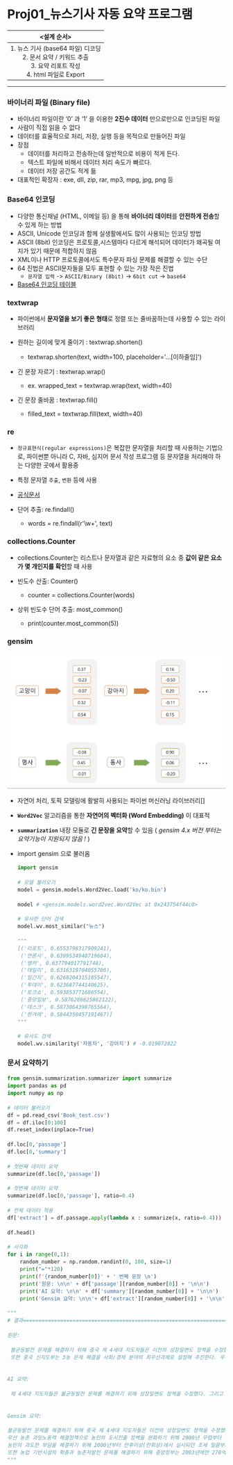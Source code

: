 # Proj01_뉴스기사 자동 요약 프로그램

| <설계 순서>                                                                                |
|:--------------------------------------------------------------------------------------:|
| 1. 뉴스 기사 (base64 파일) 디코딩<br/>2. 문서 요약 / 키워드 추출<br/>3. 요약 리포트 작성<br/>4. html 파일로 Export |

---

### **바이너리 파일 (Binary file)**

- 바이너리 파일이란 ‘0’ 과 ‘1’ 을 이용한 **2진수 데이터** 만으로만으로 인코딩된 파일
- 사람이 직접 읽을 수 없다
- 데이터를 효율적으로 처리, 저장, 실행 등을 목적으로 만들어진 파일
- 장점
  - 데이터를 처리하고 전송하는데 일반적으로 비용이 적게 든다.
  - 텍스트 파일에 비해서 데이터 처리 속도가 빠르다.
  - 데이터 저장 공간도 적게 듦
- 대표적인 확장자 : exe, dll, zip, rar, mp3, mpg, jpg, png 등

### Base64 인코딩

- 다양한 통신채널 (HTML, 이메일 등) 을 통해 **바이너리 데이터**를 **안전하게 전송**할 수 있게 하는 방법
- ASCII, Unicode 인코딩과 함께 실생활에서도 많이 사용되는 인코딩 방법
- ASCII (8bit) 인코딩은 프로토콜,시스템마다 다르게 해석되어 데이터가 왜곡될 여지가 있기 때문에 적합하지 않음
- XML이나 HTTP 프로토콜에서도 특수문자 파싱 문제를 해결할 수 있는 수단
- 64 진법은 ASCII문자들을 모두 표현할 수 있는 가장 작은 진법
  - `문자열 입력` -> `ASCII/Binary (8bit)` -> `6bit cut` -> `base64`
- [Base64 인코딩 테이블](https://en.wikipedia.org/wiki/Base64)

### textwrap

- 파이썬에서 **문자열을 보기 좋은 형태**로 정렬 또는 줄바꿈하는데 사용할 수 있는 라이브러리

- 원하는 길이에 맞게 줄이기 : textwrap.shorten()
  
  - textwrap.shorten(text, width=100, placeholder='...[이하줄임]')

- 긴 문장 자르기 : textwrap.wrap() 
  
  - ex. wrapped_text = textwrap.wrap(text, width=40)

- 긴 문장 줄바꿈 : textwrap.fill()
  
  - filled_text = textwrap.fill(text, width=40)

### re

- `정규표현식(regular expressions)`은 복잡한 문자열을 처리할 때 사용하는 기법으로, 파이썬뿐 아니라 C, 자바, 심지어 문서 작성 프로그램 등 문자열을 처리해야 하는 다양한 곳에서 활용중

- 특정 문자열 `추출`, `변환` 등에 사용

- [공식문서](https://docs.python.org/3/library/re.html)

- 단어 추출: re.findall()
  
  - words = re.findall(r'\w+', text)

### collections.Counter

- collections.Counter는 리스트나 문자열과 같은 자료형의 요소 중 **값이 같은 요소가 몇 개인지를 확인**할 때 사용

- 빈도수 산출: Counter()
  
  - counter = collections.Counter(words)

- 상위 빈도수 단어 추출: most_common()
  
  - print(counter.most_common(5))

### gensim

<img src="Proj01_뉴스기사자동요약프로그램_assets/2023-03-07-23-32-07-image.png" title="" alt="" data-align="center">

- 자연어 처리, 토픽 모델링에 활발히 사용되는 파이썬 머신러닝 라이브러리[]

- **`Word2Vec`** 알고리즘을 통한 **자연어의 벡터화 (Word Embedding)** 이 대표적

- **`summarization`** 내장 모듈로 **긴 문장을 요약**할 수 있음 ( *gensim 4.x 버전 부터는 요약기능이 지원되지 않음 !* )

- import gensim 으로 불러옴
  
  ```python
  import gensim
  
  # 모델 불러오기
  model = gensim.models.Word2Vec.load('ko/ko.bin')
  
  model # <gensim.models.word2vec.Word2Vec at 0x243754f44c0>
  
  # 유사한 단어 검색
  model.wv.most_similar("뉴스")
  
  """
  [('리포트', 0.6553798317909241),
   ('언론사', 0.6399534940719604),
   ('앵커', 0.637794017791748),
   ('데일리', 0.6316319704055786),
   ('일간지', 0.6260204315185547),
   ('투데이', 0.623687744140625),
   ('토크쇼', 0.593853771686554),
   ('중앙일보', 0.5876286625862122),
   ('데스크', 0.5873064398765564),
   ('한겨레', 0.5844350457191467)]
  """
  
  # 유사도 검색
  model.wv.similarity('자동차', '강아지') # -0.019872822
  ```

### 문서 요약하기

```python
from gensim.summarization.summarizer import summarize
import pandas as pd
import numpy as np

# 데이터 불러오기
df = pd.read_csv('Book_test.csv')
df = df.iloc[0:100]
df.reset_index(inplace=True)

df.loc[0,'passage']
df.loc[0,'summary']

# 첫번째 데이터 요약
summarize(df.loc[0,'passage'])

# 첫번째 데이터 요약
summarize(df.loc[0,'passage'], ratio=0.4)

# 전체 데이터 적용
df['extract'] = df.passage.apply(lambda x : summarize(x, ratio=0.4)))

df.head()

# 시각화
for i in range(0,1):
    random_number = np.random.randint(0, 100, size=1)
    print("="*120)
    print(f'{random_number[0]}' + ' 번째 문장 \n')
    print('원문: \n\n' + df['passage'][random_number[0]] + '\n\n')
    print('AI 요약: \n\n' + df['summary'][random_number[0]] + '\n\n')
    print('Gensim 요약: \n\n'+ df['extract'][random_number[0]] + '\n\n')

"""
# 결과========================================================================================================================

원문: 

 불균등발전 문제를 해결하기 위해 중국 제 4세대 지도자들은 이전의 성장일변도 정책을 수정했다. 대신 ‘종합적이고 조화로우며 지속가능한 발전관’에 입각하여 ‘다섯 가지 균형’(오개통 주), 즉 ① 도시와 농촌, ② 연해지역과 내륙지역, ③ 경제와 사회, ④ 인간과 자연, ⑤ 국내와 대외개방의 균형발전을 이룩한다는 새로운 정책을 채택했다. 이점이 신지도부 정책의 중요한 특징이다. 신지도부는 사회보장제도의 완비에 더 많은 예산을 배정했고, 서부대개발에 이어 동북삼성 진흥정책을 새롭게 추진하고 있다. 환경보호와 자원절약에 더 많은 노력을 경주하는 것도 이런 정책의 일환이다.
 또한 중국 신지도부는 3농 문제 해결을 사회/경제 분야의 최우선과제로 설정해 추진한다. 우선 농촌 과잉노동력 해결정책으로 농민의 도시진출 장벽을 완화하기 위해 2000년 무렵부터 일부지역에서 시험 실시하던 호구제도 개혁을 전면적으로 확대하였다. 그 결과 베이징, 상하이, 광저우(광주), 선전(심천) 등 일부 대도시에서는 농민의 도시이주가 여전히 제한되지만 다른 일반도시의 경우는 안정된 직업, 일정기간(보통 2-3년)의 거주 등 조건만 충족되면 농민도 도시의 호구를 얻을 수 있게 되었다. 농민의 과도한 부담을 해결하기 위해 2000년부터 안후이성(안휘성)에서 실시되던 조세 일괄부과제도(세비제)가 다른 지역으로 확대 실시되었고, 이를 위해 중앙정부는 2003년에만 300억 위안(한화 약 4조 5천억 원)의 특별예산을 편성했다. 또한 농업 기반시설의 확충과 농촌저발전 문제를 해결하기 위해 중앙정부는 2003년에만 270억 위안(한화 약 4조 500억 원)을 배정했다. 여기에 더해 2006년부터는 그동안 일부지역에서 실시했던 농업에 전면감면을 전국적으로 확대하기로 결정했다.


AI 요약: 

 제 4세대 지도자들은 불균등발전 문제를 해결하기 위해 성장일변도 정책을 수정했다. 그리고 경제와 사회, 도시와 농촌 등의 균형발전을 이룩한다는 다섯 가지 균형 정책을 채택했다. 중국 신지도부는 3농 문제 해결을 최우선 과제로 설정해 추진했고, 2000년 무렵부터 호구제도 개혁을 전면적으로 확대해 조건만 충족된다면 농민도 도시 호구를 얻을 수 있게 됐다. 그리고 조세 일괄부과제도를 확대 실시하여 농민의 과도한 부담을 해결했다.


Gensim 요약: 

불균등발전 문제를 해결하기 위해 중국 제 4세대 지도자들은 이전의 성장일변도 정책을 수정했다.
우선 농촌 과잉노동력 해결정책으로 농민의 도시진출 장벽을 완화하기 위해 2000년 무렵부터 일부지역에서 시험 실시하던 호구제도 개혁을 전면적으로 확대하였다.
농민의 과도한 부담을 해결하기 위해 2000년부터 안후이성(안휘성)에서 실시되던 조세 일괄부과제도(세비제)가 다른 지역으로 확대 실시되었고, 이를 위해 중앙정부는 2003년에만 300억 위안(한화 약 4조 5천억 원)의 특별예산을 편성했다.
또한 농업 기반시설의 확충과 농촌저발전 문제를 해결하기 위해 중앙정부는 2003년에만 270억 위안(한화 약 4조 500억 원)을 배정했다.
"""
```
